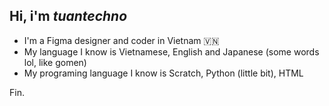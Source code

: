 ## Hi, i'm *tuantechno*
  - I'm a Figma designer and coder in Vietnam 🇻🇳
  - My language I know is Vietnamese, English and Japanese (some words lol, like gomen)
  - My programing language I know is Scratch, Python (little bit), HTML

Fin.  
